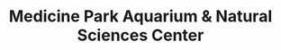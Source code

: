 ---
layout: repo
title: "Medicine Park Aquarium & Natural Sciences Center"
id: 24460
permalink: repos/24460/
---
